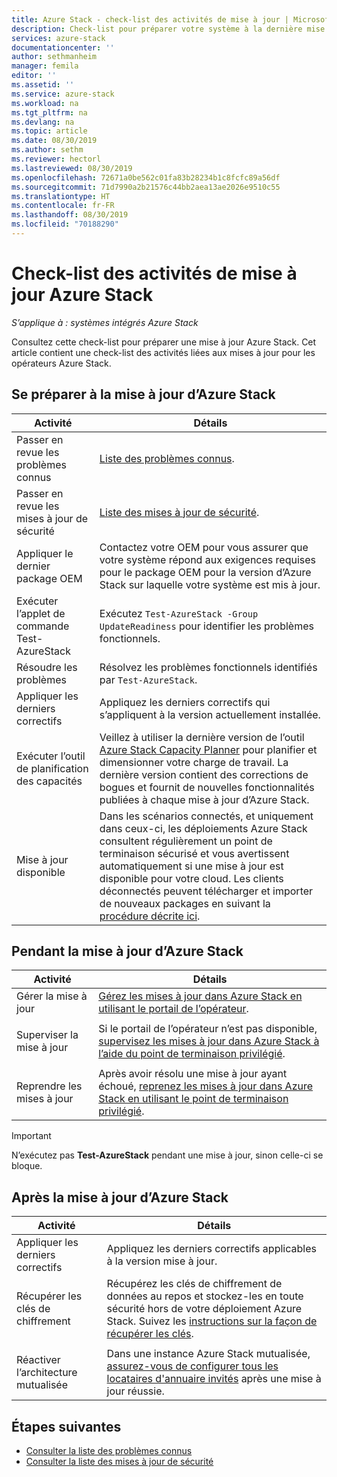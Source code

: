 ```yaml
---
title: Azure Stack - check-list des activités de mise à jour | Microsoft Docs
description: Check-list pour préparer votre système à la dernière mise à jour Azure Stack.
services: azure-stack
documentationcenter: ''
author: sethmanheim
manager: femila
editor: ''
ms.assetid: ''
ms.service: azure-stack
ms.workload: na
ms.tgt_pltfrm: na
ms.devlang: na
ms.topic: article
ms.date: 08/30/2019
ms.author: sethm
ms.reviewer: hectorl
ms.lastreviewed: 08/30/2019
ms.openlocfilehash: 72671a0be562c01fa83b28234b1c8fcfc89a56df
ms.sourcegitcommit: 71d7990a2b21576c44bb2aea13ae2026e9510c55
ms.translationtype: HT
ms.contentlocale: fr-FR
ms.lasthandoff: 08/30/2019
ms.locfileid: "70188290"
---
```

# <a name="azure-stack-update-activity-checklist"></a>Check-list des activités de mise à jour Azure Stack

*S’applique à : systèmes intégrés Azure Stack*

Consultez cette check-list pour préparer une mise à jour Azure Stack. Cet article contient une check-list des activités liées aux mises à jour pour les opérateurs Azure Stack.

## <a name="prepare-for-azure-stack-update"></a>Se préparer à la mise à jour d’Azure Stack

| Activité                     | Détails                                                   |
|------------------------------|-----------------------------------------------------------|
| Passer en revue les problèmes connus     | [Liste des problèmes connus](azure-stack-release-notes-known-issues-1908.md).                |
| Passer en revue les mises à jour de sécurité | [Liste des mises à jour de sécurité](azure-stack-release-notes-security-updates.md).      |
| Appliquer le dernier package OEM | Contactez votre OEM pour vous assurer que votre système répond aux exigences requises pour le package OEM pour la version d’Azure Stack sur laquelle votre système est mis à jour. |
| Exécuter l’applet de commande Test-AzureStack | Exécutez `Test-AzureStack -Group UpdateReadiness` pour identifier les problèmes fonctionnels. |
| Résoudre les problèmes | Résolvez les problèmes fonctionnels identifiés par `Test-AzureStack`. |
| Appliquer les derniers correctifs | Appliquez les derniers correctifs qui s’appliquent à la version actuellement installée. |
| Exécuter l’outil de planification des capacités | Veillez à utiliser la dernière version de l’outil [Azure Stack Capacity Planner](azure-stack-capacity-planning-overview.md) pour planifier et dimensionner votre charge de travail. La dernière version contient des corrections de bogues et fournit de nouvelles fonctionnalités publiées à chaque mise à jour d’Azure Stack. |
| Mise à jour disponible | Dans les scénarios connectés, et uniquement dans ceux-ci, les déploiements Azure Stack consultent régulièrement un point de terminaison sécurisé et vous avertissent automatiquement si une mise à jour est disponible pour votre cloud. Les clients déconnectés peuvent télécharger et importer de nouveaux packages en suivant la [procédure décrite ici](azure-stack-apply-updates.md). |

## <a name="during-azure-stack-update"></a>Pendant la mise à jour d’Azure Stack

| Activité | Détails |
|--------------------|------------------------------------------------------------------------------------------------------|
| Gérer la mise à jour |[Gérez les mises à jour dans Azure Stack en utilisant le portail de l’opérateur](azure-stack-updates.md). |
|  |  |
| Superviser la mise à jour | Si le portail de l’opérateur n’est pas disponible, [supervisez les mises à jour dans Azure Stack à l’aide du point de terminaison privilégié](azure-stack-monitor-update.md). |
|  |  |
| Reprendre les mises à jour | Après avoir résolu une mise à jour ayant échoué, [reprenez les mises à jour dans Azure Stack en utilisant le point de terminaison privilégié](azure-stack-monitor-update.md). |

> [!Important]  
> N’exécutez pas **Test-AzureStack** pendant une mise à jour, sinon celle-ci se bloque.

## <a name="after-azure-stack-update"></a>Après la mise à jour d’Azure Stack

| Activité | Détails |
|--------------------------|----------------------------------------------------------------------------------------------------------------------------------------------------------------|
| Appliquer les derniers correctifs | Appliquez les derniers correctifs applicables à la version mise à jour. |
| Récupérer les clés de chiffrement | Récupérez les clés de chiffrement de données au repos et stockez-les en toute sécurité hors de votre déploiement Azure Stack. Suivez les [instructions sur la façon de récupérer les clés](azure-stack-security-bitlocker.md). |
|  |  |
| Réactiver l’architecture mutualisée | Dans une instance Azure Stack mutualisée, [assurez-vous de configurer tous les locataires d'annuaire invités](azure-stack-enable-multitenancy.md#configure-guest-directory) après une mise à jour réussie. |

## <a name="next-steps"></a>Étapes suivantes

- [Consulter la liste des problèmes connus](azure-stack-release-notes-known-issues-1908.md)
- [Consulter la liste des mises à jour de sécurité](azure-stack-release-notes-security-updates.md)
